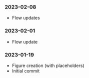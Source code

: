 ### 2023-02-08
- Flow updates

### 2023-02-01
- Flow update

### 2023-01-19
- Figure creation (with placeholders)
- Initial commit
